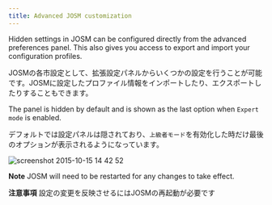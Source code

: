```yaml
---
title: Advanced JOSM customization
---
```


Hidden settings in JOSM can be configured directly from the advanced preferences panel. This also gives you access to export and import your configuration profiles.

JOSMの各市設定として、拡張設定パネルからいくつかの設定を行うことが可能です。JOSMに設定したプロファイル情報をインポートしたり、エクスポートしたりすることもできます。

The panel is hidden by default and is shown as the last option when `Expert mode` is enabled.

デフォルトでは設定パネルは隠されており、`上級者モード`を有効化した時だけ最後のオプションが表示されるようになっています。

![screenshot 2015-10-15 14 42 52](https://cloud.githubusercontent.com/assets/126868/10509569/890e64b8-734b-11e5-988f-26596f9d42d9.png)

**Note** JOSM will need  to be restarted for any changes to take effect.

**注意事項** 設定の変更を反映させるにはJOSMの再起動が必要です

